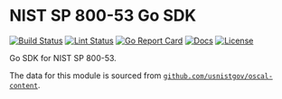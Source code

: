 # NIST SP 800-53 Go SDK

[![Build Status][build-status-svg]][build-status-url]
[![Lint Status][lint-status-svg]][lint-status-url]
[![Go Report Card][goreport-svg]][goreport-url]
[![Docs][docs-godoc-svg]][docs-godoc-url]
[![License][license-svg]][license-url]

Go SDK for NIST SP 800-53.

The data for this module is sourced from [`github.com/usnistgov/oscal-content`](https://github.com/usnistgov/oscal-content).

 [build-status-svg]: https://github.com/grokify/go-nist-sp-800-53/actions/workflows/ci.yaml/badge.svg?branch=master
 [build-status-url]: https://github.com/grokify/go-nist-sp-800-53/actions/workflows/ci.yaml
 [lint-status-svg]: https://github.com/grokify/go-nist-sp-800-53/actions/workflows/lint.yaml/badge.svg?branch=master
 [lint-status-url]: https://github.com/grokify/go-nist-sp-800-53/actions/workflows/lint.yaml
 [goreport-svg]: https://goreportcard.com/badge/github.com/grokify/go-nist-sp-800-53
 [goreport-url]: https://goreportcard.com/report/github.com/grokify/go-nist-sp-800-53
 [docs-godoc-svg]: https://pkg.go.dev/badge/github.com/grokify/go-nist-sp-800-53
 [docs-godoc-url]: https://pkg.go.dev/github.com/grokify/go-nist-sp-800-53
 [license-svg]: https://img.shields.io/badge/license-MIT-blue.svg
 [license-url]: https://github.com/grokify/go-nist-sp-800-53/blob/master/LICENSE
 [used-by-svg]: https://sourcegraph.com/github.com/grokify/go-nist-sp-800-53/-/badge.svg
 [used-by-url]: https://sourcegraph.com/github.com/grokify/go-nist-sp-800-53?badge
 [loc-svg]: https://tokei.rs/b1/github/grokify/go-nist-sp-800-53
 [repo-url]: https://github.com/grokify/go-nist-sp-800-53